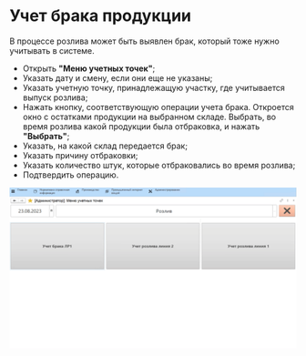 # Учет брака продукции


В процессе розлива может быть выявлен брак, который тоже нужно учитывать в системе.

-   Открыть **"Меню учетных точек"**;
-   Указать дату и смену, если они еще не указаны;
-   Указать учетную точку, принадлежащую участку, где учитывается выпуск розлива;
-   Нажать кнопку, соответствующую операции учета брака. Откроется окно с остатками продукции на выбранном складе. Выбрать, во время розлива какой продукции была отбраковка, и нажать **"Выбрать"**;
-   Указать, на какой склад передается брак;
-   Указать причину отбраковки;
-   Указать количество штук, которые отбраковались во время розлива;
-   Подтвердить операцию.

![](DefectiveProductionOutput.assets/1.gif)